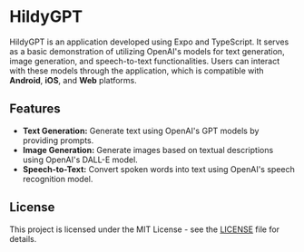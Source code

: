 # HildyGPT

HildyGPT is an application developed using Expo and TypeScript. It serves as a basic demonstration of utilizing OpenAI's models for text generation, image generation, and speech-to-text functionalities. Users can interact with these models through the application, which is compatible with **Android**, **iOS**, and **Web** platforms.

## Features

- **Text Generation:** Generate text using OpenAI's GPT models by providing prompts.
- **Image Generation:** Generate images based on textual descriptions using OpenAI's DALL-E model.
- **Speech-to-Text:** Convert spoken words into text using OpenAI's speech recognition model.

## License

This project is licensed under the MIT License - see the [LICENSE](LICENSE) file for details.
